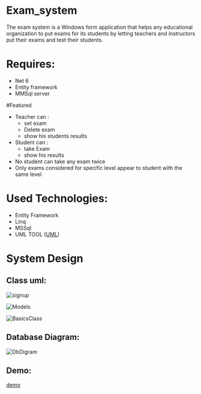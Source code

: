 # Exam_system
The exam system is a Windows form application that helps any educational organization to put exams for its students by letting teachers and instructors put their exams and test their students.
# Requires:
* Net 6
* Entity framework
* MMSql server

#Featured
+ Teacher can :
  - set exam 
  - Delete exam
  - show his students results
+ Student can :
  - take Exam
  - show his results
+ No student can take any exam twice
+ Only exams considered for specific level appear to student with the same level

# Used Technologies:
- Entity Framework
- Linq
- MSSql
- UML TOOL ([UML](https://www.umlet.com/))
# System Design
## Class uml:

![signup](https://github.com/Omar-Alaa-Elzanaty/Exam_system/assets/94639386/57e0a76b-fb96-448b-adfe-51cd8648159c)

![Models](https://github.com/Omar-Alaa-Elzanaty/Exam_system/assets/94639386/01642bea-b87b-4d7d-850d-746bc22ceb25)


![BasicsClass](https://github.com/Omar-Alaa-Elzanaty/Exam_system/assets/94639386/034424de-2e4e-4ee6-ba2a-67acc504694b)

## Database Diagram:

![DbDigram](https://github.com/Omar-Alaa-Elzanaty/Exam_system/assets/94639386/4155a0a2-3d0d-4624-bc99-5cc79a158e6a)

## Demo:

[demo]([url](https://drive.google.com/file/d/1cb4NDxGCdCYtImgrv7xVIepYTC0amX3u/view?usp=sharing)https://drive.google.com/file/d/1cb4NDxGCdCYtImgrv7xVIepYTC0amX3u/view?usp=sharing)

